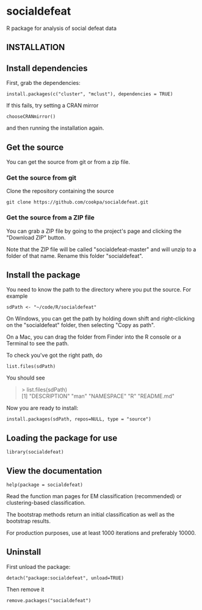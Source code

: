 socialdefeat
============

R package for analysis of social defeat data


## INSTALLATION


## Install dependencies

First, grab the dependencies:

    install.packages(c("cluster", "mclust"), dependencies = TRUE)

If this fails, try setting a CRAN mirror

    chooseCRANmirror()

and then running the installation again.


## Get the source

You can get the source from git or from a zip file.

### Get the source from git

Clone the repository containing the source

    git clone https://github.com/cookpa/socialdefeat.git


### Get the source from a ZIP file

You can grab a ZIP file by going to the project's page and clicking the "Download ZIP" button.

Note that the ZIP file will be called "socialdefeat-master" and will unzip to a folder of that name.
Rename this folder "socialdefeat".



## Install the package

You need to know the path to the directory where you put the source. For example

    sdPath <- "~/code/R/socialdefeat" 

On Windows, you can get the path by holding down shift and right-clicking on the "socialdefeat" folder, 
then selecting "Copy as path".

On a Mac, you can drag the folder from Finder into the R console or a Terminal to see the path.

To check you've got the right path, do

    list.files(sdPath)

You should see

> \> list.files(sdPath)  
> [1] "DESCRIPTION" "man"         "NAMESPACE"   "R"           "README.md"  

Now you are ready to install:

    install.packages(sdPath, repos=NULL, type = "source") 



## Loading the package for use

    library(socialdefeat)


## View the documentation

 
    help(package = socialdefeat)

Read the function man pages for EM classification (recommended) or clustering-based classification.

The bootstrap methods return an initial classification as well as the bootstrap results.

For production purposes, use at least 1000 iterations and preferably 10000.


## Uninstall

First unload the package:

    detach("package:socialdefeat", unload=TRUE)

Then remove it

    remove.packages("socialdefeat")



